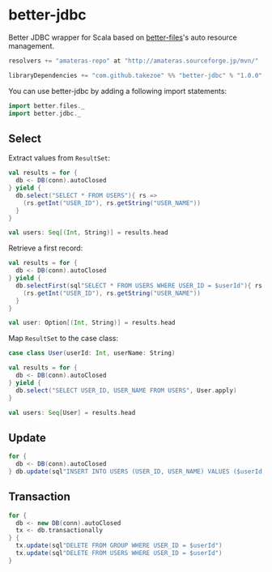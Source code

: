 # better-jdbc

Better JDBC wrapper for Scala based on [better-files](https://github.com/pathikrit/better-files)'s auto resource management.

```scala
resolvers += "amateras-repo" at "http://amateras.sourceforge.jp/mvn/"

libraryDependencies += "com.github.takezoe" %% "better-jdbc" % "1.0.0"
```

You can use better-jdbc by adding a following import statements:

```scala
import better.files._
import better.jdbc._
```

## Select

Extract values from `ResultSet`:

```scala
val results = for {
  db <- DB(conn).autoClosed
} yield {
  db.select("SELECT * FROM USERS"){ rs =>
    (rs.getInt("USER_ID"), rs.getString("USER_NAME"))
  }
}

val users: Seq[(Int, String)] = results.head
```

Retrieve a first record:

```scala
val results = for {
  db <- DB(conn).autoClosed
} yield {
  db.selectFirst(sql"SELECT * FROM USERS WHERE USER_ID = $userId"){ rs =>
    (rs.getInt("USER_ID"), rs.getString("USER_NAME"))
  }
}

val user: Option[(Int, String)] = results.head
```

Map `ResultSet` to the case class:

```scala
case class User(userId: Int, userName: String)

val results = for {
  db <- DB(conn).autoClosed
} yield {
  db.select("SELECT USER_ID, USER_NAME FROM USERS", User.apply)
}

val users: Seq[User] = results.head
```

## Update

```scala
for {
  db <- DB(conn).autoClosed
} db.update(sql"INSERT INTO USERS (USER_ID, USER_NAME) VALUES ($userId, $userName)")
```

## Transaction

```scala
for {
  db <- new DB(conn).autoClosed
  tx <- db.transactionally
} {
  tx.update(sql"DELETE FROM GROUP WHERE USER_ID = $userId")
  tx.update(sql"DELETE FROM USERS WHERE USER_ID = $userId")
}
```